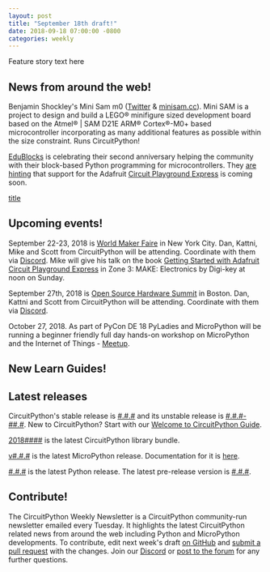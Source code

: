```yaml
---
layout: post
title: "September 18th draft!"
date: 2018-09-18 07:00:00 -0800
categories: weekly
---
```


Feature story text here

## News from around the web!

Benjamin Shockley's Mini Sam m0 ([Twitter](https://twitter.com/bwshockley/status/1039329525904039936?s=11) & [minisam.cc](https://www.minisam.cc/)). Mini SAM is a project to design and build a LEGO® minifigure sized development board based on the Atmel® | SAM D21E ARM® Cortex®-M0+ based microcontroller incorporating as many additional features as possible within the size constraint. Runs CircuitPython!

[EduBlocks](https://edublocks.org/) is celebrating their second anniversary helping the community with their block-based Python programming for microcontrollers. They [are hinting](https://twitter.com/edu_blocks/status/1041723209345851393) that support for the Adafruit [Circuit Playground Express](https://www.adafruit.com/product/3333) is coming soon.

[title](url)

## Upcoming events!

September 22-23, 2018 is [World Maker Faire](https://makerfaire.com/new-york/) in New York City. Dan, Kattni, Mike and Scott from CircuitPython will be attending. Coordinate with them via [Discord](https://adafru.it/discord). Mike will give his talk on the book [Getting Started with Adafruit Circuit Playground Express](https://blog.adafruit.com/2018/09/14/new-product-getting-started-with-adafruit-circuit-playground-express-by-mike-barela/) in Zone 3: MAKE: Electronics by Digi-key at noon on Sunday.

September 27th, 2018 is [Open Source Hardware Summit](https://2018.oshwa.org/) in Boston. Dan, Kattni and Scott from CircuitPython will be attending. Coordinate with them via [Discord](https://adafru.it/discord).

October 27, 2018. As part of PyCon DE 18 PyLadies and MicroPython will be running a beginner friendly full day hands-on workshop on MicroPython and the Internet of Things - [Meetup](https://www.meetup.com/de-DE/PyData-Suedwest/events/253574767/).

## New Learn Guides!

## Latest releases

CircuitPython's stable release is [#.#.#](https://github.com/adafruit/circuitpython/releases/latest) and its unstable release is [#.#.#-##.#](https://github.com/adafruit/circuitpython/releases). New to CircuitPython? Start with our [Welcome to CircuitPython Guide](https://learn.adafruit.com/welcome-to-circuitpython).

[2018####](https://github.com/adafruit/Adafruit_CircuitPython_Bundle/releases/latest) is the latest CircuitPython library bundle.

[v#.#.#](https://micropython.org/download) is the latest MicroPython release. Documentation for it is [here](http://docs.micropython.org/en/latest/pyboard/).

[#.#.#](https://www.python.org/downloads/) is the latest Python release. The latest pre-release version is [#.#.#](https://www.python.org/download/pre-releases/).

## Contribute!

The CircuitPython Weekly Newsletter is a CircuitPython community-run newsletter emailed every Tuesday. It highlights the latest CircuitPython related news from around the web including Python and MicroPython developments. To contribute, edit next week's draft [on GitHub](https://github.com/adafruit/circuitpython-weekly-newsletter/tree/gh-pages/_drafts) and [submit a pull request](https://help.github.com/articles/editing-files-in-your-repository/) with the changes. Join our [Discord](https://adafru.it/discord) or [post to the forum](https://forums.adafruit.com/viewforum.php?f=60) for any further questions.
